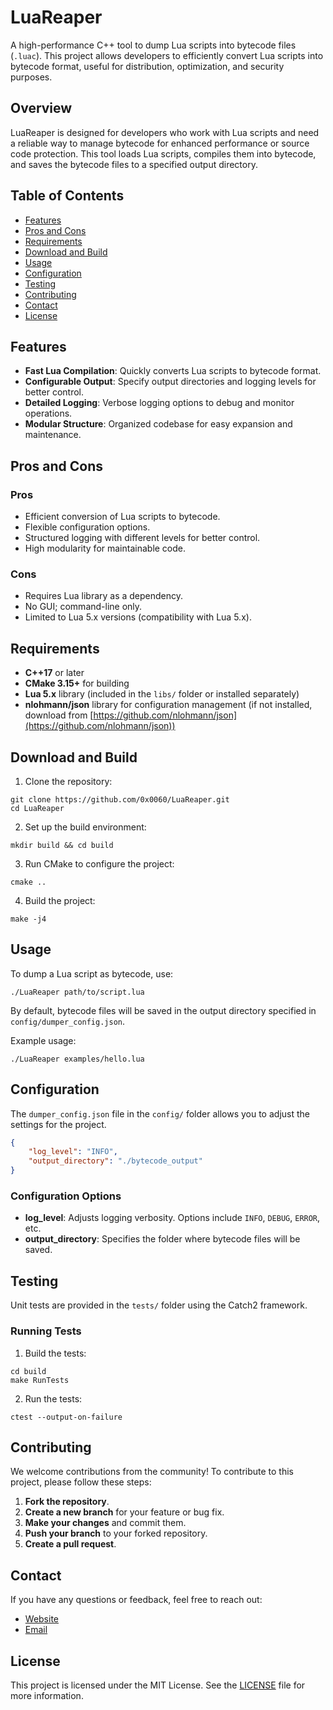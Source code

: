 # LuaReaper

A high-performance C++ tool to dump Lua scripts into bytecode files (`.luac`). This project allows developers to efficiently convert Lua scripts into bytecode format, useful for distribution, optimization, and security purposes.

## Overview

LuaReaper is designed for developers who work with Lua scripts and need a reliable way to manage bytecode for enhanced performance or source code protection. This tool loads Lua scripts, compiles them into bytecode, and saves the bytecode files to a specified output directory.

## Table of Contents

- [Features](#features)
- [Pros and Cons](#pros-and-cons)
- [Requirements](#requirements)
- [Download and Build](#download-and-build)
- [Usage](#usage)
- [Configuration](#configuration)
- [Testing](#testing)
- [Contributing](#contributing)
- [Contact](#contact)
- [License](#license)

## Features

- **Fast Lua Compilation**: Quickly converts Lua scripts to bytecode format.
- **Configurable Output**: Specify output directories and logging levels for better control.
- **Detailed Logging**: Verbose logging options to debug and monitor operations.
- **Modular Structure**: Organized codebase for easy expansion and maintenance.

## Pros and Cons

### Pros
- Efficient conversion of Lua scripts to bytecode.
- Flexible configuration options.
- Structured logging with different levels for better control.
- High modularity for maintainable code.

### Cons
- Requires Lua library as a dependency.
- No GUI; command-line only.
- Limited to Lua 5.x versions (compatibility with Lua 5.x).

## Requirements

- **C++17** or later
- **CMake 3.15+** for building
- **Lua 5.x** library (included in the `libs/` folder or installed separately)
- **nlohmann/json** library for configuration management (if not installed, download from [https://github.com/nlohmann/json](https://github.com/nlohmann/json))

## Download and Build

1. Clone the repository:
```
git clone https://github.com/0x0060/LuaReaper.git
cd LuaReaper
```

2. Set up the build environment:
```
mkdir build && cd build
```

3. Run CMake to configure the project:
```
cmake ..
```

4. Build the project:
```
make -j4
```

## Usage

To dump a Lua script as bytecode, use:

```
./LuaReaper path/to/script.lua
```

By default, bytecode files will be saved in the output directory specified in `config/dumper_config.json`.

Example usage:

```
./LuaReaper examples/hello.lua
```

## Configuration

The `dumper_config.json` file in the `config/` folder allows you to adjust the settings for the project.

```json
{
    "log_level": "INFO",
    "output_directory": "./bytecode_output"
}
```

### Configuration Options

- **log_level**: Adjusts logging verbosity. Options include `INFO`, `DEBUG`, `ERROR`, etc.
- **output_directory**: Specifies the folder where bytecode files will be saved.

## Testing

Unit tests are provided in the `tests/` folder using the Catch2 framework.

### Running Tests

1. Build the tests:
```
cd build
make RunTests
```

2. Run the tests:
```
ctest --output-on-failure
```

## Contributing

We welcome contributions from the community! To contribute to this project, please follow these steps:

1.  **Fork the repository**.
2.  **Create a new branch** for your feature or bug fix.
3.  **Make your changes** and commit them.
4.  **Push your branch** to your forked repository.
5.  **Create a pull request**.


## Contact

If you have any questions or feedback, feel free to reach out:

- [Website](https://ByteShifters.com)
- [Email](mailto:ren@ByteShifters.com)


## License

This project is licensed under the MIT License. See the [LICENSE](https://github.com/ByteShifters/LuaReaper/blob/main/LICENSE) file for more information.
